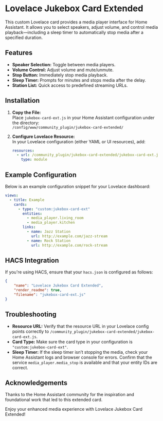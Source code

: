 # Lovelace Jukebox Card Extended

This custom Lovelace card provides a media player interface for Home Assistant. It allows you to select speakers, adjust volume, and control media playback—including a sleep timer to automatically stop media after a specified duration.

## Features
- **Speaker Selection:** Toggle between media players.
- **Volume Control:** Adjust volume and mute/unmute.
- **Stop Button:** Immediately stop media playback.
- **Sleep Timer:** Prompts for minutes and stops media after the delay.
- **Station List:** Quick access to predefined streaming URLs.

## Installation

1. **Copy the File:**  
   Place `jukebox-card-ext.js` in your Home Assistant configuration under the directory:  
   `/config/www/community_plugin/jukebox-card-extended/`

2. **Configure Lovelace Resource:**  
   In your Lovelace configuration (either YAML or UI resources), add:

   ```yaml
   resources:
     - url: /community_plugin/jukebox-card-extended/jukebox-card-ext.js
       type: module
   ```

## Example Configuration

Below is an example configuration snippet for your Lovelace dashboard:

```yaml
views:
  - title: Example
    cards:
      - type: "custom:jukebox-card-ext"
        entities:
          - media_player.living_room
          - media_player.kitchen
        links:
          - name: Jazz Station
            url: http://example.com/jazz-stream
          - name: Rock Station
            url: http://example.com/rock-stream
```

## HACS Integration

If you're using HACS, ensure that your `hacs.json` is configured as follows:

```json
{
    "name": "Lovelace Jukebox Card Extended",
    "render_readme": true,
    "filename": "jukebox-card-ext.js"
}
```

## Troubleshooting

- **Resource URL:** Verify that the resource URL in your Lovelace config points correctly to `/community_plugin/jukebox-card-extended/jukebox-card-ext.js`.
- **Card Type:** Make sure the card type in your configuration is `"custom:jukebox-card-ext"`.
- **Sleep Timer:** If the sleep timer isn’t stopping the media, check your Home Assistant logs and browser console for errors. Confirm that the service `media_player.media_stop` is available and that your entity IDs are correct.

## Acknowledgements

Thanks to the Home Assistant community for the inspiration and foundational work that led to this extended card.

Enjoy your enhanced media experience with Lovelace Jukebox Card Extended!
